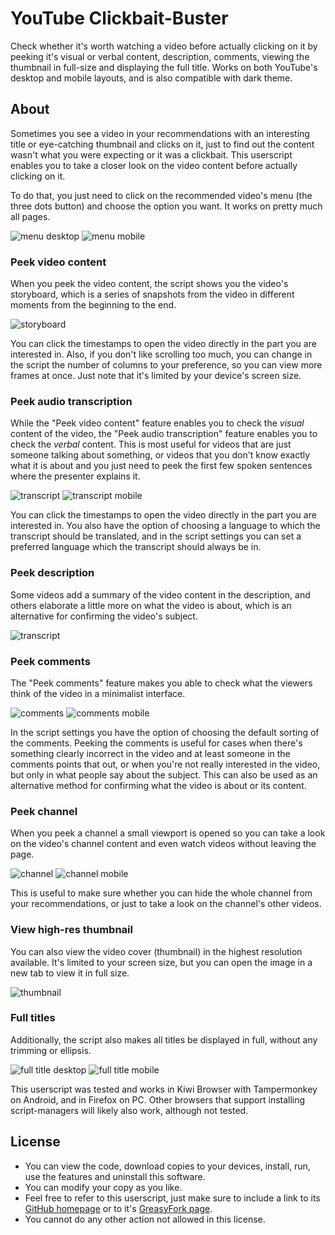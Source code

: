 # YouTube Clickbait-Buster

Check whether it's worth watching a video before actually clicking on it by peeking it's visual or verbal content, description, comments, viewing the thumbnail in full-size and displaying the full title. Works on both YouTube's desktop and mobile layouts, and is also compatible with dark theme.

## About

Sometimes you see a video in your recommendations with an interesting title or eye-catching thumbnail and clicks on it, just to find out the content wasn't what you were expecting or it was a clickbait. This userscript enables you to take a closer look on the video content before actually clicking on it.

To do that, you just need to click on the recommended video's menu (the three dots button) and choose the option you want. It works on pretty much all pages.

![menu desktop](https://i.imgur.com/NMcrjiA.png) ![menu mobile](https://i.imgur.com/RoaEhQ0.png)

### Peek video content

When you peek the video content, the script shows you the video's storyboard, which is a series of snapshots from the video in different moments from the beginning to the end.

![storyboard](https://i.imgur.com/ejBtNzY.png)

You can click the timestamps to open the video directly in the part you are interested in. Also, if you don't like scrolling too much, you can change in the script the number of columns to your preference, so you can view more frames at once. Just note that it's limited by your device's screen size.

### Peek audio transcription

While the "Peek video content" feature enables you to check the *visual* content of the video, the "Peek audio transcription" feature enables you to check the *verbal* content. This is most useful for videos that are just someone talking about something, or videos that you don't know exactly what it is about and you just need to peek the first few spoken sentences where the presenter explains it. 

![transcript](https://i.imgur.com/hjOWDMI.png) ![transcript mobile](https://i.imgur.com/dex9PPF.png)

You can click the timestamps to open the video directly in the part you are interested in. You also have the option of choosing a language to which the transcript should be translated, and in the script settings you can set a preferred language which the transcript should always be in.

### Peek description

Some videos add a summary of the video content in the description, and others elaborate a little more on what the video is about, which is an alternative for confirming the video's subject.

![transcript](https://i.imgur.com/5mQnZrA.png)

### Peek comments

The "Peek comments" feature makes you able to check what the viewers think of the video in a minimalist interface. 

![comments](https://i.imgur.com/2OtOsC8.png) ![comments mobile](https://i.imgur.com/TcFUjf8.png)

In the script settings you have the option of choosing the default sorting of the comments. Peeking the comments is useful for cases when there's something clearly incorrect in the video and at least someone in the comments points that out, or when you're not really interested in the video, but only in what people say about the subject. This can also be used as an alternative method for confirming what the video is about or its content.

### Peek channel

When you peek a channel a small viewport is opened so you can take a look on the video's channel content and even watch videos without leaving the page. 

![channel](https://i.imgur.com/07GeP8o.png) ![channel mobile](https://i.imgur.com/cFS1HwL.png)

This is useful to make sure whether you can hide the whole channel from your recommendations, or just to take a look on the channel's other videos.

### View high-res thumbnail

You can also view the video cover (thumbnail) in the highest resolution available. It's limited to your screen size, but you can open the image in a new tab to view it in full size.

![thumbnail](https://i.imgur.com/kheYtIZ.png)

### Full titles

Additionally, the script also makes all titles be displayed in full, without any trimming or ellipsis.

![full title desktop](https://i.imgur.com/tnXpdqS.png) ![full title mobile](https://i.imgur.com/XxWWiPq.png)

This userscript was tested and works in Kiwi Browser with Tampermonkey on Android, and in Firefox on PC. Other browsers that support installing script-managers will likely also work, although not tested.

## License

- You can view the code, download copies to your devices, install, run, use the features and uninstall this software.
- You can modify your copy as you like.
- Feel free to refer to this userscript, just make sure to include a link to its [GitHub homepage](https://github.com/hjk789/Userscripts/tree/master/YouTube-Clickbait-Buster) or to it's [GreasyFork page](https://greasyfork.org/scripts/439305-youtube-clickbait-buster).
- You cannot do any other action not allowed in this license.
